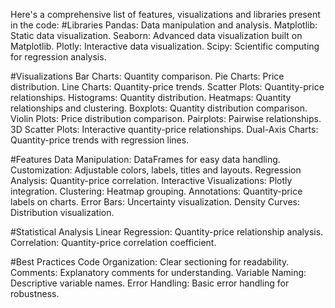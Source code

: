 Here's a comprehensive list of features, visualizations and libraries present in the code:
#Libraries
Pandas: Data manipulation and analysis.
Matplotlib: Static data visualization.
Seaborn: Advanced data visualization built on Matplotlib.
Plotly: Interactive data visualization.
Scipy: Scientific computing for regression analysis.

#Visualizations
Bar Charts: Quantity comparison.
Pie Charts: Price distribution.
Line Charts: Quantity-price trends.
Scatter Plots: Quantity-price relationships.
Histograms: Quantity distribution.
Heatmaps: Quantity relationships and clustering.
Boxplots: Quantity distribution comparison.
Violin Plots: Price distribution comparison.
Pairplots: Pairwise relationships.
3D Scatter Plots: Interactive quantity-price relationships.
Dual-Axis Charts: Quantity-price trends with regression lines.

#Features
Data Manipulation: DataFrames for easy data handling.
Customization: Adjustable colors, labels, titles and layouts.
Regression Analysis: Quantity-price correlation.
Interactive Visualizations: Plotly integration.
Clustering: Heatmap grouping.
Annotations: Quantity-price labels on charts.
Error Bars: Uncertainty visualization.
Density Curves: Distribution visualization.

#Statistical Analysis
Linear Regression: Quantity-price relationship analysis.
Correlation: Quantity-price correlation coefficient.

#Best Practices
Code Organization: Clear sectioning for readability.
Comments: Explanatory comments for understanding.
Variable Naming: Descriptive variable names.
Error Handling: Basic error handling for robustness.


